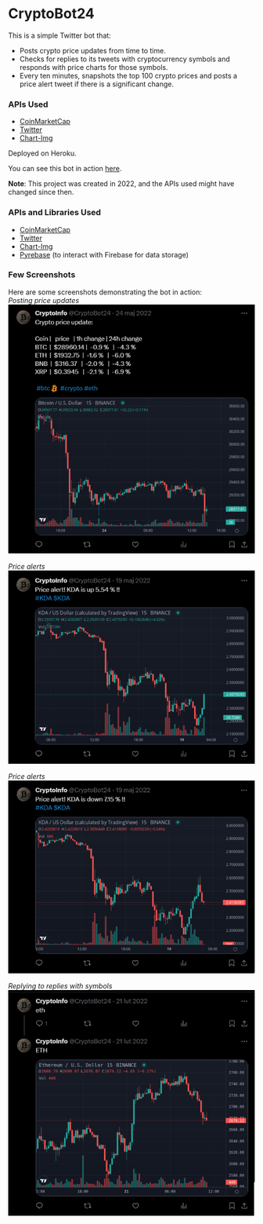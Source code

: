 # CryptoBot24

This is a simple Twitter bot that:

- Posts crypto price updates from time to time.
- Checks for replies to its tweets with cryptocurrency symbols and responds with price charts for those symbols.
- Every ten minutes, snapshots the top 100 crypto prices and posts a price alert tweet if there is a significant change.

### APIs Used
- [CoinMarketCap](https://coinmarketcap.com)
- [Twitter](https://twitter.com)
- [Chart-Img](https://chart-img.com)

Deployed on Heroku.

You can see this bot in action [here](https://twitter.com/CryptoBot24).

**Note**: This project was created in 2022, and the APIs used might have changed since then.

### APIs and Libraries Used
- [CoinMarketCap](https://coinmarketcap.com)
- [Twitter](https://twitter.com)
- [Chart-Img](https://chart-img.com)
- [Pyrebase](https://github.com/thisbejim/Pyrebase) (to interact with Firebase for data storage)  

### Few Screenshots
Here are some screenshots demonstrating the bot in action:  
*Posting price updates*  
![Posting Price Updates](screenshots/1.png)

*Price alerts*  
![Price Alerts](screenshots/2.png)

*Price alerts*  
![Price Alerts](screenshots/3.png)

*Replying to replies with symbols*  
![Replying to Replies with Symbols](screenshots/4.png)

